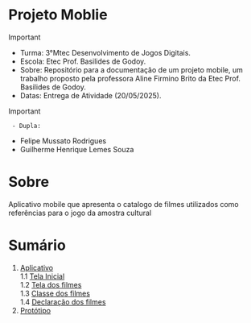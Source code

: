 # Projeto Moblie
>[!Important]
>- Turma: 3°Mtec Desenvolvimento de Jogos Digitais.
>- Escola: Etec Prof. Basilides de Godoy.
>- Sobre: Repositório para a documentação de um projeto mobile, um trabalho proposto pela professora Aline Firmino Brito da Etec Prof. Basilides de Godoy.
>- Datas: Entrega de Atividade (20/05/2025).

>[!Important]
 > ` - Dupla:`
>- Felipe Mussato Rodrigues
>- Guilherme Henrique Lemes Souza


# Sobre

Aplicativo mobile que apresenta o catalogo de filmes utilizados como referências para o jogo da amostra cultural 

# Sumário

1. [Aplicativo](https://github.com/lipeoo/MobileFilme/wiki/Aplicativo)<br>
1.1 [Tela Inicial](https://github.com/lipeoo/MobileFilme/wiki/Aplicativo#tela-inicial)<br>
1.2 [Tela dos filmes](https://github.com/lipeoo/MobileFilme/wiki/Aplicativo#tela-dos-filmes)<br>
1.3 [Classe dos filmes](https://github.com/lipeoo/MobileFilme/wiki/Aplicativo#classe-dos-filmes)<br>
1.4 [Declaração dos filmes](https://github.com/lipeoo/MobileFilme/wiki/Aplicativo#declaração-dos-filmes)<br>
2. [Protótipo](https://github.com/lipeoo/MobileFilme/wiki/Protótipo)<br>
